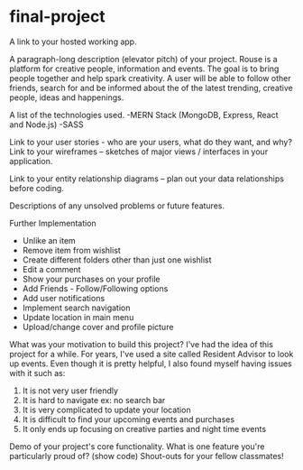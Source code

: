 # final-project

A link to your hosted working app.

A paragraph-long description (elevator pitch) of your project.
Rouse is a platform for creative people, information and events. The goal is to bring people together and help spark creativity. A user will be able to follow other friends, search for and be informed about the of the latest trending, creative people, ideas and happenings.

A list of the technologies used.
-MERN Stack (MongoDB, Express, React and Node.js)
-SASS


Link to your user stories - who are your users, what do they want, and why?
Link to your wireframes – sketches of major views / interfaces in your application.

Link to your entity relationship diagrams – plan out your data relationships before coding.

Descriptions of any unsolved problems or future features.

Further Implementation

- Unlike an item
- Remove item from wishlist
- Create different folders other than just one wishlist
- Edit a comment
- Show your purchases on your profile
- Add Friends - Follow/Following options
- Add user notifications
- Implement search navigation
- Update location in main menu
- Upload/change cover and profile picture


What was your motivation to build this project?
I've had the idea of this project for a while. For years, I've used a site called Resident Advisor to look up events. Even though it is pretty helpful, I also found myself having issues with it such as:
1. It is not very user friendly 
2. It is hard to navigate ex: no search bar
3. It is very complicated to update your location
4. It is difficult to find your upcoming events and purchases
5. It only ends up focusing on creative parties and night time events

Demo of your project's core functionality.
What is one feature you're particularly proud of? (show code)
Shout-outs for your fellow classmates!